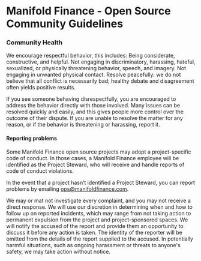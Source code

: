 # Manifold Finance - Open Source Community Guidelines

### Community Health
We encourage respectful behavior, this includes:
Being considerate, constructive, and helpful.
Not engaging in discriminatory, harassing, hateful, sexualized, or physically threatening behavior, speech, and imagery.
Not engaging in unwanted physical contact.
Resolve peacefully: we do not believe that all conflict is necessarily bad; healthy debate and disagreement often yields positive results.

If you see someone behaving disrespectfully, you are encouraged to address the behavior directly with those involved. 
Many issues can be resolved quickly and easily, and this gives people more control over the outcome of their dispute.
If you are unable to resolve the matter for any reason, or if the behavior is threatening or harassing, report it.

#### Reporting problems
Some Manifold Finance open source projects may adopt a project-specific code of conduct. In those cases, 
a Manifold Finance employee will be identified as the Project Steward, 
who will receive and handle reports of code of conduct violations. 

In the event that a project hasn’t identified a  Project Steward, you can report problems by emailing ops@manifoldfinance.com.

We may or mat not investigate every complaint, and you may not receive a direct response. 
We will use our discretion in determining when and how to follow up on reported incidents, 
which may range from not taking action to permanent expulsion from the project and project-sponsored spaces. We will notify 
the accused of the report and provide them an opportunity to discuss it before any action is taken. The identity of the reporter 
will be omitted from the details of the report supplied to the accused. In potentially harmful situations, such as ongoing 
harassment or threats to anyone's safety, we may take action without notice.
